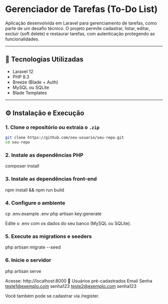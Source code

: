 # Gerenciador de Tarefas (To-Do List)

Aplicação desenvolvida em Laravel para gerenciamento de tarefas, como parte de um desafio técnico. O projeto permite cadastrar, listar, editar, excluir (soft delete) e restaurar tarefas, com autenticação protegendo as funcionalidades.

---

## 🧱 Tecnologias Utilizadas

- Laravel 12
- PHP 8.3
- Breeze (Blade + Auth)
- MySQL ou SQLite
- Blade Templates

---

## ⚙️ Instalação e Execução

### 1. Clone o repositório ou extraia o `.zip`
```bash
git clone https://github.com/seu-usuario/seu-repo.git
cd seu-repo
```

### 2. Instale as dependências PHP

composer install

### 3. Instale as dependências front-end

npm install && npm run build

### 4. Configure o ambiente

cp .env.example .env
php artisan key:generate

Edite o .env com os dados do seu banco (MySQL ou SQLite).

### 5. Execute as migrations e seeders

php artisan migrate --seed

### 6. Inicie o servidor

php artisan serve

Acesse: http://localhost:8000
👥 Usuários pré-cadastrados
Email	Senha
teste1@exemplo.com	senha123
teste2@exemplo.com	senha123

Você também pode se cadastrar via /register.
